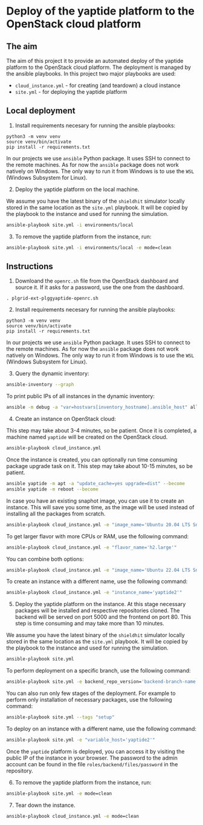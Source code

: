# Deploy of the yaptide platform to the OpenStack cloud platform

## The aim

The aim of this project it to provide an automated deploy of the yaptide platform to the OpenStack cloud platform.
The deployment is managed by the ansible playbooks. In this project two major playbooks are used:
 - `cloud_instance.yml` - for creating (and teardown) a cloud instance
 - `site.yml` - for deploying the yaptide platform

## Local deployment

1. Install requirements necesary for running the ansible playbooks:

```
python3 -m venv venv
source venv/bin/activate
pip install -r requirements.txt
```

In our projects we use `ansible` Python package. It uses SSH to connect to the remote machines.
As for now the `ansible` package does not work natively on Windows.
The only way to run it from Windows is to use the `WSL` (Windows Subsystem for Linux).

2. Deploy the yaptide platform on the local machine.

We assume you have the latest binary of the `shieldhit` simulator locally stored in the same location as the `site.yml` playbook.
It will be copied by the playbook to the instance and used for running the simulation.

```bash
ansible-playbook site.yml -i environments/local
```

3. To remove the yaptide platform from the instance, run:

```bash
ansible-playbook site.yml -i environments/local -e mode=clean
```

## Instructions

1. Downloand the `openrc.sh` file from the OpenStack dashboard and source it. If it asks for a password, use the one from the dashboard.

```
. plgrid-ext-plggyaptide-openrc.sh
```

2. Install requirements necesary for running the ansible playbooks:

```
python3 -m venv venv
source venv/bin/activate
pip install -r requirements.txt
```

In our projects we use `ansible` Python package. It uses SSH to connect to the remote machines.
As for now the `ansible` package does not work natively on Windows.
The only way to run it from Windows is to use the `WSL` (Windows Subsystem for Linux).

3. Query the dynamic inventory:

```bash
ansible-inventory --graph
```

To print public IPs of all instances in the dynamic inventory:

```bash
ansible -m debug -a "var=hostvars[inventory_hostname].ansible_host" all
```

4. Create an instance on OpenStack cloud:

This step may take about 3-4 minutes, so be patient. Once it is completed, a machine named `yaptide` will be created on the OpenStack cloud.

```bash
ansible-playbook cloud_instance.yml
```

Once the instance is created, you can optionally run time consuming package upgrade task on it. This step may take about 10-15 minutes, so be patient.

```bash
ansible yaptide -m apt -a "update_cache=yes upgrade=dist" --become
ansible yaptide -m reboot --become
```

In case you have an existing snaphot image, you can use it to create an instance.
This will save you some time, as the image will be used instead of installing all the packages from scratch.

```bash
ansible-playbook cloud_instance.yml -e "image_name='Ubuntu 20.04 LTS Snapshot 20230404'"
```

To get larger flavor with more CPUs or RAM, use the following command:

```bash
ansible-playbook cloud_instance.yml -e "flavor_name='h2.large'"
```

You can combine both options:
    
```bash
ansible-playbook cloud_instance.yml -e "image_name='Ubuntu 22.04 LTS Snapshot (20230404)'" -e "flavor_name='h2.large'"
```


To create an instance with a different name, use the following command:

```bash
ansible-playbook cloud_instance.yml -e "instance_name='yaptide2'"
```

5. Deploy the yaptide platform on the instance.
At this stage necessary packages will be installed and respective repositories cloned.
The backend will be served on port 5000 and the frontend on port 80.
This step is time consuming and may take more than 10 minutes.

We assume you have the latest binary of the `shieldhit` simulator locally stored in the same location as the `site.yml` playbook.
It will be copied by the playbook to the instance and used for running the simulation.

```bash
ansible-playbook site.yml
```

To perform deployment on a specific branch, use the following command:

```bash
ansible-playbook site.yml -e backend_repo_version='backend-branch-name' -e frontend_repo_version='frontend-branch-name'
```

You can also run only few stages of the deployment. For example to perform only installation of necessary packages, use the following command:

```bash
ansible-playbook site.yml --tags "setup"
```

To deploy on an instance with a different name, use the following command:

```bash
ansible-playbook site.yml -e "variable_host='yaptide2'"
```

Once the `yaptide` platform is deployed, you can access it by visiting the public IP of the instance in your browser.
The password to the admin account can be found in the file `roles/backend/files/password` in the repository.

6. To remove the yaptide platform from the instance, run:

```bash
ansible-playbook site.yml -e mode=clean
```

7. Tear down the instance.

```bash
ansible-playbook cloud_instance.yml -e mode=clean
```